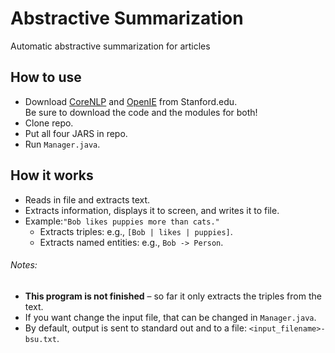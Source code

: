 # Abstractive Summarization
Automatic abstractive summarization for articles

## How to use
* Download [CoreNLP](http://nlp.stanford.edu/software/corenlp.shtml#Download) 
and [OpenIE](http://nlp.stanford.edu/software/openie.shtml#Download) from Stanford.edu.  
Be sure to download the code and the modules for both!
* Clone repo.
* Put all four JARS in repo.
* Run `Manager.java`.

## How it works
* Reads in file and extracts text.  
* Extracts information, displays it to screen, and writes it to file.
* Example:`"Bob likes puppies more than cats."`
  * Extracts triples: e.g., `[Bob | likes | puppies]`.
  * Extracts named entities: e.g., `Bob -> Person`.

###### Notes: 
* **This program is not finished** – so far it only extracts the triples from the text.
* If you want change the input file, that can be changed in `Manager.java`.
* By default, output is sent to standard out and to a file: `<input_filename>-bsu.txt`.
